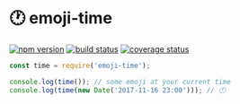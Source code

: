# :clock1: emoji-time
[![npm version][npm-image]][npm-url]
[![build status][travis-image]][travis-url]
[![coverage status][codecov-image]][codecov-url]


```js
const time = require('emoji-time');

console.log(time()); // some emoji at your current time
console.log(time(new Date('2017-11-16 23:00'))); // 🕚
```

[npm-image]: https://img.shields.io/npm/v/emoji-time.svg?style=flat-square
[npm-url]: https://www.npmjs.com/package/emoji-time
[travis-image]: https://img.shields.io/travis/caub/emoji-time.svg?style=flat-square
[travis-url]: https://travis-ci.org/caub/emoji-time
[codecov-image]: https://img.shields.io/codecov/c/github/caub/emoji-time.svg?style=flat-square
[codecov-url]: https://codecov.io/gh/caub/emoji-time
